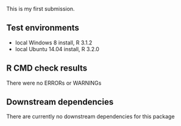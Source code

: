 This is my first submission.

## Test environments
* local Windows 8 install, R 3.1.2
* local Ubuntu 14.04 install, R 3.2.0

## R CMD check results
There were no ERRORs or WARNINGs

## Downstream dependencies
There are currently no downstream dependencies for this package